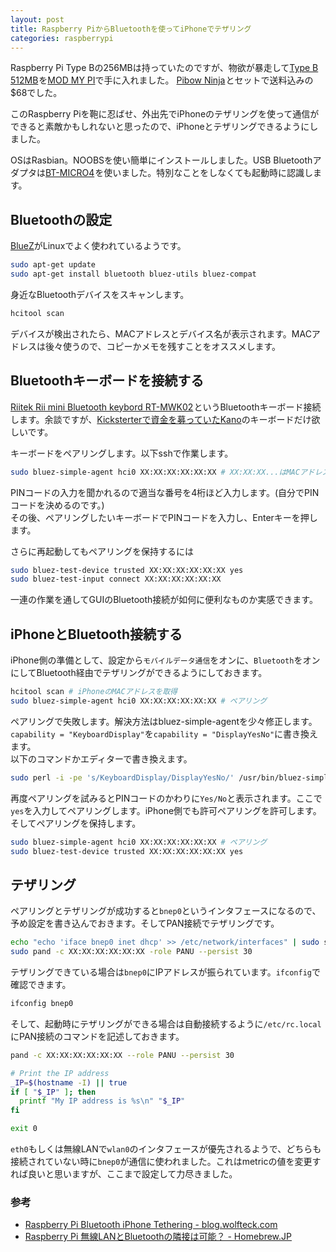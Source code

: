 ```yaml
---
layout: post
title: Raspberry PiからBluetoothを使ってiPhoneでテザリング
categories: raspberrypi
---
```

Raspberry Pi Type Bの256MBは持っていたのですが、物欲が暴走して<a href="http://www.amazon.co.jp/gp/product/B00CBWMXVE/ref=as_li_ss_tl?ie=UTF8&camp=247&creative=7399&creativeASIN=B00CBWMXVE&linkCode=as2&tag=count_0-22">Type B 512MB</a><img src="http://ir-jp.amazon-adsystem.com/e/ir?t=count_0-22&l=as2&o=9&a=B00CBWMXVE" width="1" height="1" border="0" alt="" style="border:none !important; margin:0px !important;" />を[MOD MY PI][1]で手に入れました。
<a href="http://www.amazon.co.jp/gp/product/B00EHV05VW/ref=as_li_ss_tl?ie=UTF8&camp=247&creative=7399&creativeASIN=B00EHV05VW&linkCode=as2&tag=count_0-22">Pibow Ninja</a><img src="http://ir-jp.amazon-adsystem.com/e/ir?t=count_0-22&l=as2&o=9&a=B00EHV05VW" width="1" height="1" border="0" alt="" style="border:none !important; margin:0px !important;" />とセットで送料込みの$68でした。

このRaspberry Piを鞄に忍ばせ、外出先でiPhoneのテザリングを使って通信ができると素敵かもしれないと思ったので、iPhoneとテザリングできるようにしました。

OSはRasbian。NOOBSを使い簡単にインストールしました。USB Bluetoothアダプタは<a href="http://www.amazon.co.jp/gp/product/B0071TE1G2/ref=as_li_ss_tl?ie=UTF8&camp=247&creative=7399&creativeASIN=B0071TE1G2&linkCode=as2&tag=count_0-22">BT-MICRO4</a><img src="http://ir-jp.amazon-adsystem.com/e/ir?t=count_0-22&l=as2&o=9&a=B0071TE1G2" width="1" height="1" border="0" alt="" style="border:none !important; margin:0px !important;" />を使いました。特別なことをしなくても起動時に認識します。

## Bluetoothの設定
[BlueZ][4]がLinuxでよく使われているようです。

``` bash
sudo apt-get update
sudo apt-get install bluetooth bluez-utils bluez-compat
```

身近なBluetoothデバイスをスキャンします。

``` bash
hcitool scan
```

デバイスが検出されたら、MACアドレスとデバイス名が表示されます。MACアドレスは後々使うので、コピーかメモを残すことをオススメします。

## Bluetoothキーボードを接続する
<a href="http://www.amazon.co.jp/gp/product/B004I23KEE/ref=as_li_ss_tl?ie=UTF8&camp=247&creative=7399&creativeASIN=B004I23KEE&linkCode=as2&tag=count_0-22">Riitek Rii mini Bluetooth keybord RT-MWK02</a><img src="http://ir-jp.amazon-adsystem.com/e/ir?t=count_0-22&l=as2&o=9&a=B004I23KEE" width="1" height="1" border="0" alt="" style="border:none !important; margin:0px !important;" />というBluetoothキーボード接続します。余談ですが、[Kicksterterで資金を募っていたKano][2]のキーボードだけ欲しいです。

キーボードをペアリングします。以下sshで作業します。

``` bash
sudo bluez-simple-agent hci0 XX:XX:XX:XX:XX:XX # XX:XX:XX...はMACアドレス
```

PINコードの入力を聞かれるので適当な番号を4桁ほど入力します。(自分でPINコードを決めるのです。)  
その後、ペアリングしたいキーボードでPINコードを入力し、Enterキーを押します。

さらに再起動してもペアリングを保持するには

``` bash
sudo bluez-test-device trusted XX:XX:XX:XX:XX:XX yes
sudo bluez-test-input connect XX:XX:XX:XX:XX:XX
```

一連の作業を通してGUIのBluetooth接続が如何に便利なものか実感できます。

## iPhoneとBluetooth接続する
iPhone側の準備として、設定から`モバイルデータ通信`をオンに、`Bluetooth`をオンにしてBluetooth経由でテザリングができるようにしておきます。

``` bash
hcitool scan # iPhoneのMACアドレスを取得
sudo bluez-simple-agent hci0 XX:XX:XX:XX:XX:XX # ペアリング
```

ペアリングで失敗します。解決方法はbluez-simple-agentを少々修正します。  
`capability = "KeyboardDisplay"`を`capability = "DisplayYesNo"`に書き換えます。  
以下のコマンドかエディターで書き換えます。

``` bash
sudo perl -i -pe 's/KeyboardDisplay/DisplayYesNo/' /usr/bin/bluez-simple-agent
```

再度ペアリングを試みるとPINコードのかわりに`Yes/No`と表示されます。ここで`yes`を入力してペアリングします。iPhone側でも許可ペアリングを許可します。そしてペアリングを保持します。

``` bash
sudo bluez-simple-agent hci0 XX:XX:XX:XX:XX:XX # ペアリング
sudo bluez-test-device trusted XX:XX:XX:XX:XX:XX yes
```

## テザリング
ペアリングとテザリングが成功すると`bnep0`というインタフェースになるので、予め設定を書き込んでおきます。そしてPAN接続でテザリングです。

``` bash
echo "echo 'iface bnep0 inet dhcp' >> /etc/network/interfaces" | sudo sh
sudo pand -c XX:XX:XX:XX:XX:XX -role PANU --persist 30
```

テザリングできている場合は`bnep0`にIPアドレスが振られています。`ifconfig`で確認できます。

``` bash
ifconfig bnep0
```

そして、起動時にテザリングができる場合は自動接続するように`/etc/rc.local`にPAN接続のコマンドを記述しておきます。

``` bash
pand -c XX:XX:XX:XX:XX:XX --role PANU --persist 30

# Print the IP address
_IP=$(hostname -I) || true
if [ "$_IP" ]; then
  printf "My IP address is %s\n" "$_IP"
fi

exit 0
```

`eth0`もしくは無線LANで`wlan0`のインタフェースが優先されるようで、どちらも接続されていない時に`bnep0`が通信に使われました。これはmetricの値を変更すれば良いと思いますが、ここまで設定して力尽きました。

### 参考
* [Raspberry Pi Bluetooth iPhone Tethering - blog.wolfteck.com][5]
* [Raspberry Pi 無線LANとBluetoothの隣接は可能？ - Homebrew.JP][6]

[1]: https://www.modmypi.com/
[2]: https://www.kickstarter.com/projects/alexklein/kano-a-computer-anyone-can-make
[3]: http://blog.kugelfish.com/2012/10/look-ma-no-wires-raspberry-pi-bluetooth.html
[4]: http://www.bluez.org/
[5]: http://blog.wolfteck.com/projects/raspi/bluetooth-iphone-internet/
[6]: http://homebrew.jp/show?page=1464
